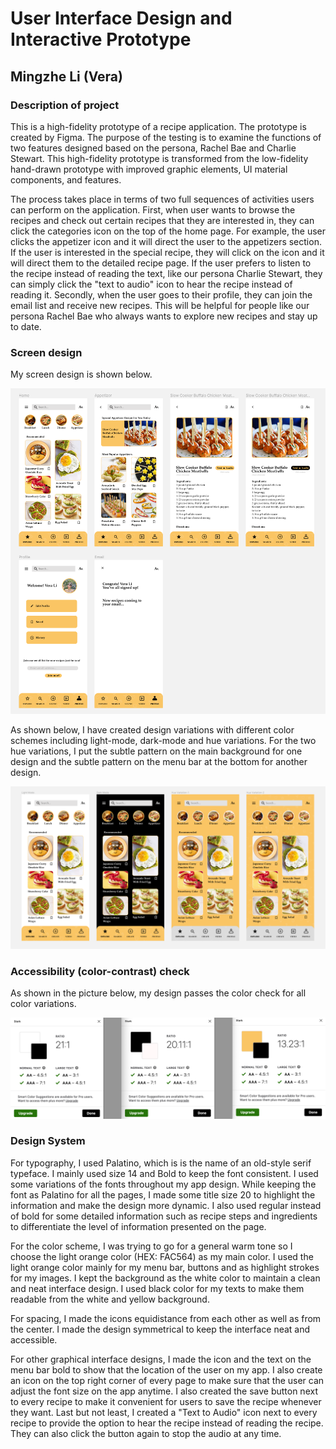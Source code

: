 # User Interface Design and Interactive Prototype

## Mingzhe Li (Vera)

### Description of project 

This is a high-fidelity prototype of a recipe application. The prototype is created by Figma. The purpose of the testing is to examine the functions of two features designed based on the persona, Rachel Bae and Charlie Stewart. This high-fidelity prototype is transformed from the low-fidelity hand-drawn prototype with improved graphic elements, UI material components, and features.

The process takes place in terms of two full sequences of activities users can perform on the application. First, when user wants to browse the recipes and check out certain recipes that they are interested in, they can click the categories icon on the top of the home page. For example, the user clicks the appetizer icon and it will direct the user to the appetizers section. If the user is interested in the special recipe, they will click on the icon and it will direct them to the detailed recipe page. If the user prefers to listen to the recipe instead of reading the text, like our persona Charlie  Stewart, they can simply click the "text to audio" icon to hear the recipe instead of reading it. Secondly, when the user goes to their profile, they can join the email list and receive new recipes. This will be helpful for people like our persona Rachel Bae who always wants to explore new recipes and stay up to date. 

### Screen design

My screen design is shown below. 

![NCOA](./screendesigns.png)

As shown below, I have created design variations with different color schemes including light-mode, dark-mode and hue variations. For the two hue variations, I put the subtle pattern on the main background for one design and the subtle pattern on the menu bar at the bottom for another design. 

![NCOA](./colorvariations.png)

### Accessibility (color-contrast) check

As shown in the picture below, my design passes the color check for all color variations. 

![NCOA](./colorcheck.png)


### Design System

For typography, I used Palatino, which is is the name of an old-style serif typeface. I mainly used size 14 and Bold to keep the font consistent. I used some variations of the fonts throughout my app design. While keeping the font as Palatino for all the pages, I made some title size 20 to highlight the information and make the design more dynamic. I also used regular instead of bold for some detailed information such as recipe steps and ingredients to differentiate the level of information presented on the page. 

For the color scheme, I was trying to go for a general warm tone so I choose the light orange color (HEX: FAC564) as my main color. I used the light orange color mainly for my menu bar, buttons and as highlight strokes for my images. I kept the background as the white color to maintain a clean and neat interface design. I used black color for my texts to make them readable from the white and yellow background. 

For spacing, I made the icons equidistance from each other as well as from the center. I made the design symmetrical to keep the interface neat and accessible. 

For other graphical interface designs, I made the icon and the text on the menu bar bold to show that the location of the user on my app. I also create an icon on the top right corner of every page to make sure that the user can adjust the font size on the app anytime. I also created the save button next to every recipe to make it convenient for users to save the recipe whenever they want. Last but not least, I created a "Text to Audio" icon next to every recipe to provide the option to hear the recipe instead of reading the recipe. They can also click the button again to stop the audio at any time. 
